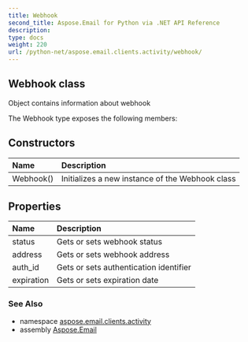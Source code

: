 ```yaml
---
title: Webhook
second_title: Aspose.Email for Python via .NET API Reference
description: 
type: docs
weight: 220
url: /python-net/aspose.email.clients.activity/webhook/
---
```


## Webhook class

Object contains information about webhook

The Webhook type exposes the following members:
## Constructors
| Name | Description |
| :- | :- |
|Webhook()|Initializes a new instance of the Webhook class|
## Properties
| Name | Description |
| :- | :- |
|status|Gets or sets webhook status|
|address|Gets or sets webhook address|
|auth_id|Gets or sets authentication identifier|
|expiration|Gets or sets expiration date|

### See Also

* namespace [aspose.email.clients.activity](/email/python-net/aspose.email.clients.activity/)
* assembly [Aspose.Email](/email/python-net/)

